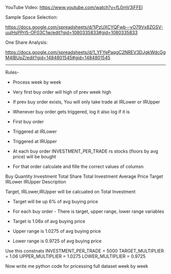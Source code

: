 YouTube Video: https://www.youtube.com/watch?v=fL0mV3jFFEI

Sample Space Selection:

https://docs.google.com/spreadsheets/d/1jPzUXCYQFwb--yO79Vx8ZGSV-uulHsPPrl5-OF03C1w/edit?gid=1080335833#gid=1080335833

One Share Analysis:

https://docs.google.com/spreadsheets/d/1_YFYePaqgC2NREV3DJgkWdcGgM4lBUpZ/edit?gid=1484801545#gid=1484801545

-------

Rules-

- Process week by week
- Very first buy order will high of prev week high
- If prev buy order exists, You will only take trade at IRLower or IRUpper
- Whenever buy order gets triggered, log it also log if it is

- First buy order
- Triggered at IRLower
- Triggered at IRUpper

- At each buy order INVESTMENT_PER_TRADE rs stocks (floors by avg price) will be bought
- For that order calculate and fille the correct values of columsn 

Buy Quantity	Investment	Total Share	Total Investment	Average Price	Target	IRLower	IRUpper	Description

Target, IRLower,IRUpper will be calcuated on Total Investment

- Target will be up 6% of avg buying price
- For each buy order - There is target, upper range, lower range variables

- Target is 1.06x of avg buying price
- Upper range is 1.0275 of avg buying price
- Lower range is 0.9725 of avg buying price

Use this constnats INVESTMENT_PER_TRADE = 5000
TARGET_MULTIPLIER = 1.06
UPPER_MULTIPLIER = 1.0275
LOWER_MULTIPLIER = 0.9725

Now write me python code for pricessing full dataset week by week 